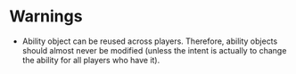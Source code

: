 # Warnings

- Ability object can be reused across players. Therefore, ability objects should almost never be modified (unless the 
    intent is actually to change the ability for all players who have it).